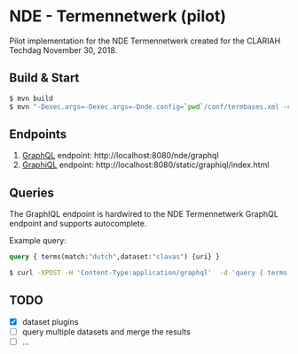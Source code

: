 # NDE - Termennetwerk (pilot)

Pilot implementation for the NDE Termennetwerk created for the CLARIAH Techdag November 30, 2018.

## Build & Start

```sh
$ mvn build
$ mvn "-Dexec.args=-Dexec.args=-Dnde.config=`pwd`/conf/termbases.xml -classpath %classpath nl.knaw.huc.di.nde.Main" -Dexec.executable=java org.codehaus.mojo:exec-maven-plugin:1.5.0:exec
```

## Endpoints

1. [GraphQL](https://graphql.org/) endpoint: http://localhost:8080/nde/graphql
2. [GraphiQL](https://github.com/graphql/graphiql) endpoint: http://localhost:8080/static/graphiql/index.html

## Queries

The GraphIQL endpoint is hardwired to the NDE Termennetwerk GraphQL endpoint and supports autocomplete.

Example query:

```graphql
query { terms(match:"dutch",dataset:"clavas") {uri} }
```

```sh
$ curl -XPOST -H 'Content-Type:application/graphql'  -d 'query { terms(match:"dutch",dataset:"clavas") {uri} }' http://localhost:8080/nde/graphql
```

## TODO

* [x] dataset plugins
* [ ] query multiple datasets and merge the results
* [ ] ...
